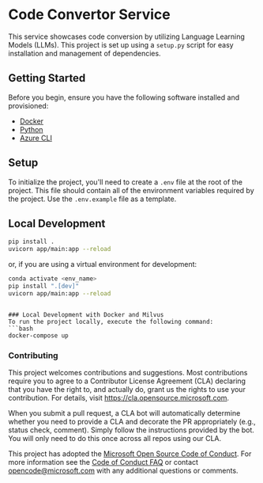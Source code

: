 # Code Convertor Service

This service showcases code conversion by utilizing Language Learning Models (LLMs). This project is set up using a `setup.py` script for easy installation and management of dependencies.

## Getting Started
Before you begin, ensure you have the following software installed and provisioned:
- [Docker](https://www.docker.com/)
- [Python](https://www.python.org/downloads/)
- [Azure CLI](https://docs.microsoft.com/en-us/cli/azure/install-azure-cli)

## Setup
To initialize the project, you'll need to create a `.env` file at the root of the project. This file should contain all of the environment variables required by the project. Use the `.env.example` file as a template.

## Local Development

```bash
pip install .
uvicorn app/main:app --reload
```
or, if you are using a virtual environment for development:
```bash
conda activate <env_name>
pip install ".[dev]"
uvicorn app/main:app --reload
```

```

### Local Development with Docker and Milvus
To run the project locally, execute the following command:
```bash
docker-compose up
```

### Contributing

This project welcomes contributions and suggestions.  Most contributions require you to agree to a
Contributor License Agreement (CLA) declaring that you have the right to, and actually do, grant us
the rights to use your contribution. For details, visit https://cla.opensource.microsoft.com.

When you submit a pull request, a CLA bot will automatically determine whether you need to provide
a CLA and decorate the PR appropriately (e.g., status check, comment). Simply follow the instructions
provided by the bot. You will only need to do this once across all repos using our CLA.

This project has adopted the [Microsoft Open Source Code of Conduct](https://opensource.microsoft.com/codeofconduct/).
For more information see the [Code of Conduct FAQ](https://opensource.microsoft.com/codeofconduct/faq/) or
contact [opencode@microsoft.com](mailto:opencode@microsoft.com) with any additional questions or comments.
